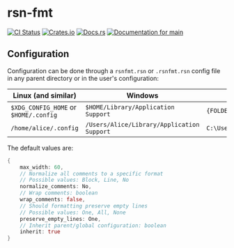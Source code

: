 # rsn-fmt

[![CI Status](https://github.com/ModProg/rsn-fmt/actions/workflows/test.yaml/badge.svg)](https://github.com/ModProg/rsn-fmt/actions/workflows/test.yaml)
[![Crates.io](https://img.shields.io/crates/v/rsn-fmt)](https://crates.io/crates/rsn-fmt)
[![Docs.rs](https://img.shields.io/crates/v/template?color=informational&label=docs.rs)](https://docs.rs/rsn-fmt)
[![Documentation for `main`](https://img.shields.io/badge/docs-main-informational)](https://modprog.github.io/rsn-fmt/rsn-fmt/)

## Configuration

Configuration can be done through a `rsnfmt.rsn` or `.rsnfmt.rsn` config file in any parent directory
or in the user's configuration:

| Linux (and similar)                   | Windows                                    | macOS                            |
|---------------------------------------|--------------------------------------------|----------------------------------|
| `$XDG_CONFIG_HOME` or `$HOME/.config` | `$HOME/Library/Application Support`        | `{FOLDERID_RoamingAppData}`      |
| `/home/alice/.config`                 | `/Users/Alice/Library/Application Support` | `C:\Users\Alice\AppData\Roaming` |

The default values are:

```rust
{
    max_width: 60,
    // Normalize all comments to a specific format
    // Possible values: Block, Line, No
    normalize_comments: No,
    // Wrap comments: boolean
    wrap_comments: false,
    // Should formatting preserve empty lines
    // Possible values: One, All, None
    preserve_empty_lines: One,
    // Inherit parent/global configuration: boolean
    inherit: true
}
```
